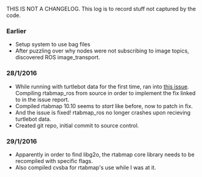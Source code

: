 THIS IS NOT A CHANGELOG. This log is to record stuff not captured by the code.

### Earlier
- Setup system to use bag files
- After puzzling over why nodes were not subscribing to image topics, discovered ROS image_transport.

### 28/1/2016
- While running with turtlebot data for the first time, ran into [this issue](http://answers.ros.org/question/221550/problem-running-rtabmap_ros-against-a-bag-file/). Compiling rtabmap_ros from source in order to implement the fix linked to in the issue report.
- Compiled rtabmap 10.10 seems to *start* like before, now to patch in fix.
- And the issue is fixed! rtabmap_ros no longer crashes upon recieving turtlebot data.
- Created git repo, initial commit to source control.

### 29/1/2016
- Apparently in order to find libg2o, the rtabmap core library needs to be recompiled with specific flags.
- Also compiled cvsba for rtabmap's use while I was at it.
